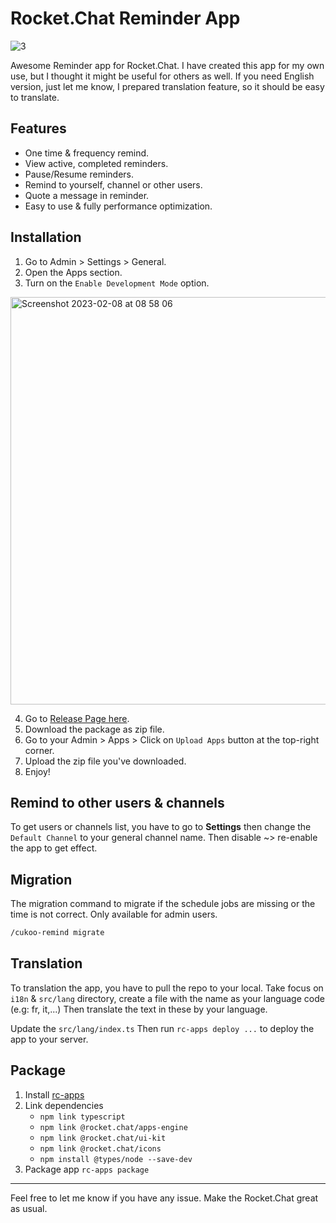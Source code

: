# Rocket.Chat Reminder App

![3](https://user-images.githubusercontent.com/5735071/217137978-ad1de7e9-9868-4348-b0ff-f031b32197b1.jpg)


Awesome Reminder app for Rocket.Chat.
I have created this app for my own use, but I thought it might be useful for others as well.
If you need English version, just let me know, I prepared translation feature, so it should be easy to translate.

## Features

- One time & frequency remind.
- View active, completed reminders.
- Pause/Resume reminders.
- Remind to yourself, channel or other users.
- Quote a message in reminder.
- Easy to use & fully performance optimization.

## Installation

1. Go to Admin > Settings > General.
2. Open the Apps section.
3. Turn on the `Enable Development Mode` option.

<img width="652" alt="Screenshot 2023-02-08 at 08 58 06" src="https://user-images.githubusercontent.com/5735071/217410671-4b9ad29f-778b-4d22-873e-8c8c32f20898.png">

4. Go to [Release Page here](https://github.com/juzser/Rocket.Chat-reminder/releases).
5. Download the package as zip file.
6. Go to your Admin > Apps > Click on `Upload Apps` button at the top-right corner.
7. Upload the zip file you've downloaded.
8. Enjoy!

## Remind to other users & channels

To get users or channels list, you have to go to **Settings** then change the `Default Channel` to your general channel name.
Then disable ~> re-enable the app to get effect.

## Migration

The migration command to migrate if the schedule jobs are missing or the time is not correct.
Only available for admin users.

```bash
/cukoo-remind migrate
```

## Translation

To translation the app, you have to pull the repo to your local.
Take focus on `i18n` & `src/lang` directory, create a file with the name as your language code (e.g: fr, it,...)
Then translate the text in these by your language.

Update the `src/lang/index.ts`
Then run `rc-apps deploy ...` to deploy the app to your server.

## Package

1. Install [rc-apps](https://developer.rocket.chat/docs/apps-engine-cli) 
2. Link dependencies
    * `npm link typescript`
    * `npm link @rocket.chat/apps-engine`
    * `npm link @rocket.chat/ui-kit`
    * `npm link @rocket.chat/icons`
    * `npm install @types/node --save-dev`
3. Package app `rc-apps package`

---

Feel free to let me know if you have any issue.
Make the Rocket.Chat great as usual.




